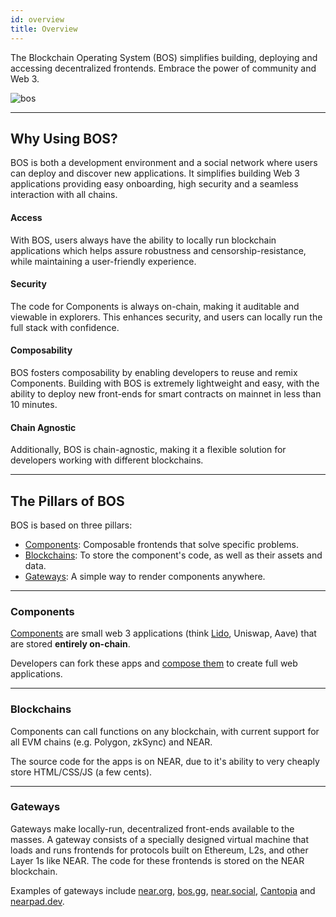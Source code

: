 ```yaml
---
id: overview
title: Overview
---
```


The Blockchain Operating System (BOS) simplifies building, deploying and accessing decentralized frontends. Embrace the power of community and Web 3.

![bos](/docs/bos-landing.png)


---

## Why Using BOS?

BOS is both a development environment and a social network where users can deploy and discover new applications. It simplifies building Web 3 applications providing easy onboarding, high security and a seamless interaction with all chains.

#### Access 
With BOS, users always have the ability to locally run blockchain applications which helps assure robustness and censorship-resistance, while maintaining a user-friendly experience.

#### Security
The code for Components is always on-chain, making it auditable and viewable in explorers. This enhances security, and users can locally run the full stack with confidence. 

#### Composability
BOS fosters composability by enabling developers to reuse and remix Components. Building with BOS is extremely lightweight and easy, with the ability to deploy new front-ends for smart contracts on mainnet in less than 10 minutes.

#### Chain Agnostic
Additionally, BOS is chain-agnostic, making it a flexible solution for developers working with different blockchains.

---

## The Pillars of BOS

BOS is based on three pillars: 
- [Components](#components): Composable frontends that solve specific problems.
- [Blockchains](#blockchains): To store the component's code, as well as their assets and data.
- [Gateways](#gateways): A simple way to render components anywhere.

<hr class="subsection" />

### Components

[Components](home.md) are small web 3 applications (think [Lido](tutorial/hello-lido.md), Uniswap, Aave) that are stored **entirely on-chain**.

Developers can fork these apps and [compose them](./home.md#composing-components) to create full web applications.

<hr class="subsection" />

### Blockchains

Components can call functions on any blockchain, with current support for all EVM chains (e.g. Polygon, zkSync) and NEAR.

The source code for the apps is on NEAR, due to it's ability to very cheaply store HTML/CSS/JS (a few cents).

<hr class="subsection" />

### Gateways

Gateways make locally-run, decentralized front-ends available to the masses. A gateway consists of a specially designed virtual machine that loads and runs frontends for protocols built on Ethereum, L2s, and other Layer 1s like NEAR. The code for these frontends is stored on the NEAR blockchain. 

Examples of gateways include [near.org](https://near.org), [bos.gg](https://bos.gg), [near.social](https://near.social), [Cantopia](https://cantopia.pages.dev) and [nearpad.dev](https://nearpad.dev).
